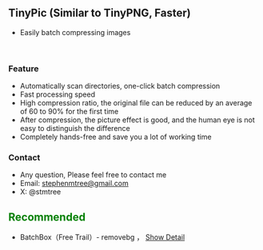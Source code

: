 
## TinyPic (Similar to TinyPNG, Faster)
- Easily batch compressing images
<br>

### <green>Feature
- Automatically scan directories, one-click batch compression
- Fast processing speed
- High compression ratio, the original file can be reduced by an average of 60 to 90% for the first time
- After compression, the picture effect is good, and the human eye is not easy to distinguish the difference
- Completely hands-free and save you a lot of working time

### <green>Contact
- Any question, Please feel free to contact me
- Email: stephenmtree@gmail.com
- X: @stmtree

## <font color=green>Recommended</font>
- BatchBox（Free Trail）- removebg ， [Show Detail](../bbox/info)